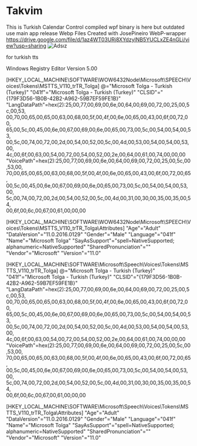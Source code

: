 # Takvim
This is Turkish Calendar Control compiled wpf binary is here but outdated use main app release
Webp Files Created with JosePineiro WebP-wrapper
https://drive.google.com/file/d/1az4WT03URj8XYdzylNB5YUCLxZE4nGLi/view?usp=sharing
![Adsız](https://user-images.githubusercontent.com/34131218/105612165-58883d80-5dcb-11eb-974e-68582c2d7207.gif)

for turkish tts

Windows Registry Editor Version 5.00

[HKEY_LOCAL_MACHINE\SOFTWARE\WOW6432Node\Microsoft\SPEECH\Voices\Tokens\MSTTS_V110_trTR_Tolga]
@="Microsoft Tolga - Turkish (Turkey)"
"041f"="Microsoft Tolga - Turkish (Turkey)"
"CLSID"="{179F3D56-1B0B-42B2-A962-59B7EF59FE1B}"
"LangDataPath"=hex(2):25,00,77,00,69,00,6e,00,64,00,69,00,72,00,25,00,5c,00,53,\
  00,70,00,65,00,65,00,63,00,68,00,5f,00,4f,00,6e,00,65,00,43,00,6f,00,72,00,\
  65,00,5c,00,45,00,6e,00,67,00,69,00,6e,00,65,00,73,00,5c,00,54,00,54,00,53,\
  00,5c,00,74,00,72,00,2d,00,54,00,52,00,5c,00,4d,00,53,00,54,00,54,00,53,00,\
  4c,00,6f,00,63,00,54,00,72,00,54,00,52,00,2e,00,64,00,61,00,74,00,00,00
"VoicePath"=hex(2):25,00,77,00,69,00,6e,00,64,00,69,00,72,00,25,00,5c,00,53,00,\
  70,00,65,00,65,00,63,00,68,00,5f,00,4f,00,6e,00,65,00,43,00,6f,00,72,00,65,\
  00,5c,00,45,00,6e,00,67,00,69,00,6e,00,65,00,73,00,5c,00,54,00,54,00,53,00,\
  5c,00,74,00,72,00,2d,00,54,00,52,00,5c,00,4d,00,31,00,30,00,35,00,35,00,54,\
  00,6f,00,6c,00,67,00,61,00,00,00

[HKEY_LOCAL_MACHINE\SOFTWARE\WOW6432Node\Microsoft\SPEECH\Voices\Tokens\MSTTS_V110_trTR_Tolga\Attributes]
"Age"="Adult"
"DataVersion"="11.0.2016.0129"
"Gender"="Male"
"Language"="041f"
"Name"="Microsoft Tolga"
"SayAsSupport"="spell=NativeSupported; alphanumeric=NativeSupported"
"SharedPronunciation"=""
"Vendor"="Microsoft"
"Version"="11.0"


[HKEY_LOCAL_MACHINE\SOFTWARE\Microsoft\Speech\Voices\Tokens\MSTTS_V110_trTR_Tolga]
@="Microsoft Tolga - Turkish (Turkey)"
"041f"="Microsoft Tolga - Turkish (Turkey)"
"CLSID"="{179F3D56-1B0B-42B2-A962-59B7EF59FE1B}"
"LangDataPath"=hex(2):25,00,77,00,69,00,6e,00,64,00,69,00,72,00,25,00,5c,00,53,\
  00,70,00,65,00,65,00,63,00,68,00,5f,00,4f,00,6e,00,65,00,43,00,6f,00,72,00,\
  65,00,5c,00,45,00,6e,00,67,00,69,00,6e,00,65,00,73,00,5c,00,54,00,54,00,53,\
  00,5c,00,74,00,72,00,2d,00,54,00,52,00,5c,00,4d,00,53,00,54,00,54,00,53,00,\
  4c,00,6f,00,63,00,54,00,72,00,54,00,52,00,2e,00,64,00,61,00,74,00,00,00
"VoicePath"=hex(2):25,00,77,00,69,00,6e,00,64,00,69,00,72,00,25,00,5c,00,53,00,\
  70,00,65,00,65,00,63,00,68,00,5f,00,4f,00,6e,00,65,00,43,00,6f,00,72,00,65,\
  00,5c,00,45,00,6e,00,67,00,69,00,6e,00,65,00,73,00,5c,00,54,00,54,00,53,00,\
  5c,00,74,00,72,00,2d,00,54,00,52,00,5c,00,4d,00,31,00,30,00,35,00,35,00,54,\
  00,6f,00,6c,00,67,00,61,00,00,00

[HKEY_LOCAL_MACHINE\SOFTWARE\Microsoft\Speech\Voices\Tokens\MSTTS_V110_trTR_Tolga\Attributes]
"Age"="Adult"
"DataVersion"="11.0.2016.0129"
"Gender"="Male"
"Language"="041f"
"Name"="Microsoft Tolga"
"SayAsSupport"="spell=NativeSupported; alphanumeric=NativeSupported"
"SharedPronunciation"=""
"Vendor"="Microsoft"
"Version"="11.0"


